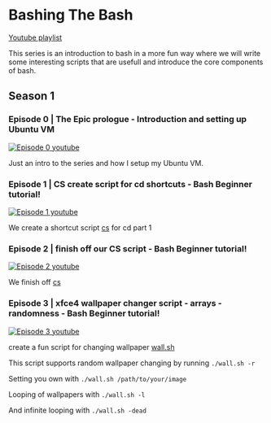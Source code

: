 # Bashing The Bash

[Youtube playlist](https://www.youtube.com/watch?v=AK7QXBP4olE&list=PLnn9-6POoRYg1hL1Iqvli2JsLNi-ctGQD)


This series is an introduction to bash in a more fun way where we will write some interesting scripts that are usefull and introduce the core components of bash.


## Season 1
### Episode 0 | The Epic prologue - Introduction and setting up Ubuntu VM
[![Episode 0 youtube](https://img.youtube.com/vi/AK7QXBP4olE/0.jpg)](https://www.youtube.com/watch?v=AK7QXBP4olE)

Just an intro to the series and how I setup my Ubuntu VM.
### Episode 1 | CS create script for cd shortcuts - Bash Beginner tutorial!
[![Episode 1 youtube](https://img.youtube.com/vi/8pM3lwjlNnM/0.jpg)](https://www.youtube.com/watch?v=8pM3lwjlNnM)

We create a shortcut script [cs](https://github.com/ArtiomSu/YouTube/tree/master/Bashing_The_Bash/cs) for cd part 1
### Episode 2 | finish off our CS script - Bash Beginner tutorial!
[![Episode 2 youtube](https://img.youtube.com/vi/bx9vpaN6eKU/0.jpg)](https://www.youtube.com/watch?v=bx9vpaN6eKU)

We finish off [cs](https://github.com/ArtiomSu/YouTube/tree/master/Bashing_The_Bash/cs)
### Episode 3 | xfce4 wallpaper changer script - arrays - randomness - Bash Beginner tutorial!
[![Episode 3 youtube](https://img.youtube.com/vi/elUVNS7egP8/0.jpg)](https://www.youtube.com/watch?v=elUVNS7egP8)

create a fun script for changing wallpaper [wall.sh](https://github.com/ArtiomSu/YouTube/tree/master/Bashing_The_Bash/wall.sh)


This script supports random wallpaper changing by running `./wall.sh -r`


Setting you own with `./wall.sh /path/to/your/image`


Looping of wallpapers with `./wall.sh -l`


And infinite looping with `./wall.sh -dead`